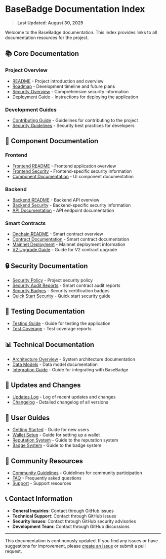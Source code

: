 # BaseBadge Documentation Index

> **Last Updated: August 30, 2025**

Welcome to the BaseBadge documentation. This index provides links to all documentation resources for the project.

## 📚 Core Documentation

### Project Overview
- [README](README.md) - Project introduction and overview
- [Roadmap](ROADMAP.md) - Development timeline and future plans
- [Security Overview](SECURITY_OVERVIEW.md) - Comprehensive security information
- [Deployment Guide](DEPLOYMENT_GUIDE.md) - Instructions for deploying the application

### Development Guides
- [Contributing Guide](docs/contributing.md) - Guidelines for contributing to the project
- [Security Guidelines](docs/security.md) - Security best practices for developers

## 🔧 Component Documentation

### Frontend
- [Frontend README](frontend/README.md) - Frontend application overview
- [Frontend Security](frontend/SECURITY.md) - Frontend-specific security information
- [Component Documentation](docs/frontend-components.md) - UI component documentation

### Backend
- [Backend README](backend/README.md) - Backend API overview
- [Backend Security](backend/SECURITY.md) - Backend-specific security information
- [API Documentation](docs/api-reference.md) - API endpoint documentation

### Smart Contracts
- [Onchain README](onchain/README.md) - Smart contract overview
- [Contract Documentation](docs/smart-contracts.md) - Smart contract documentation
- [Mainnet Deployment](onchain/MAINNET_DEPLOYMENT.md) - Mainnet deployment information
- [V2 Upgrade Guide](onchain/SCORECARD_V2_UPGRADE.md) - Guide for V2 contract upgrade

## 🔒 Security Documentation

- [Security Policy](SECURITY.md) - Project security policy
- [Security Audit Reports](onchain/audit_reports/AUDIT_SUMMARY.md) - Smart contract audit reports
- [Security Badges](onchain/audit_reports/SECURITY_BADGES.md) - Security certification badges
- [Quick Start Security](onchain/audit_reports/QUICK_START.md) - Quick start security guide

## 🧪 Testing Documentation

- [Testing Guide](docs/testing.md) - Guide for testing the application
- [Test Coverage](docs/test-coverage.md) - Test coverage reports

## 📊 Technical Documentation

- [Architecture Overview](docs/architecture.md) - System architecture documentation
- [Data Models](docs/data-models.md) - Data model documentation
- [Integration Guide](docs/integration.md) - Guide for integrating with BaseBadge

## 🔄 Updates and Changes

- [Updates Log](UPDATES.md) - Log of recent updates and changes
- [Changelog](CHANGELOG.md) - Detailed changelog of all versions

## 📱 User Guides

- [Getting Started](docs/user-guide.md) - Guide for new users
- [Wallet Setup](docs/wallet-setup.md) - Guide for setting up a wallet
- [Reputation System](docs/reputation.md) - Guide to the reputation system
- [Badge System](docs/badge-system.md) - Guide to the badge system

## 🤝 Community Resources

- [Community Guidelines](docs/community-guidelines.md) - Guidelines for community participation
- [FAQ](docs/faq.md) - Frequently asked questions
- [Support](docs/support.md) - Support resources

## 📞 Contact Information

- **General Inquiries**: Contact through GitHub issues
- **Technical Support**: Contact through GitHub issues
- **Security Issues**: Contact through GitHub security advisories
- **Development Team**: Contact through GitHub discussions

---

This documentation is continuously updated. If you find any issues or have suggestions for improvement, please [create an issue](https://github.com/MrM002/BaseBadge/issues) or submit a pull request.
